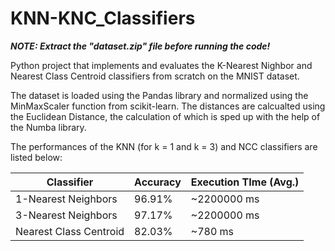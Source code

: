 # KNN-KNC_Classifiers
***NOTE: Extract the "dataset.zip" file before running the code!***

Python project that implements and evaluates the K-Nearest Nighbor and Nearest Class Centroid classifiers from scratch on the MNIST dataset.

The dataset is loaded using the Pandas library and normalized using the MinMaxScaler function from scikit-learn.
The distances are calcualted using the Euclidean Distance, the calculation of which is sped up with the help of the Numba library.

The performances of the KNN (for k = 1 and k = 3) and NCC classifiers are listed below:

| Classifier | Accuracy | Execution TIme (Avg.) |
| ------------- | ------------- | -------------|
| 1-Nearest Neighbors | 96.91% | ~2200000 ms  |
| 3-Nearest Neighbors | 97.17% | ~2200000 ms  |
| Nearest Class Centroid | 82.03% | ~780 ms  |
